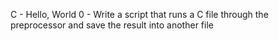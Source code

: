 C - Hello, World
0 - Write a script that runs a C file through the preprocessor and save the result into another file





